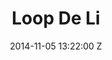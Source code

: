 ---
title: Loop De Li
date: 2014-11-05 13:22:00 Z
categories:
- Music Videos
position: 0
client: Bryan Ferry 
video: https://vimeo.com/111039042
image: "/uploads/bryan-ferry-loop-de-li.jpg"
is-featured: true
director: Aoife McArdle
producer: Denna Carthamkhoob
production-company: Somesuch
layout: page
---